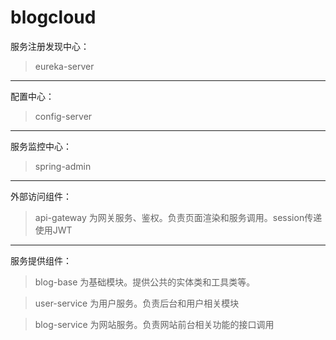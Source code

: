# blogcloud

服务注册发现中心：

> eureka-server

----------

配置中心：

> config-server

----------

服务监控中心：

> spring-admin

----------

外部访问组件：

> api-gateway 为网关服务、鉴权。负责页面渲染和服务调用。session传递使用JWT

----------
服务提供组件：

> blog-base 为基础模块。提供公共的实体类和工具类等。

> user-service 为用户服务。负责后台和用户相关模块

> blog-service 为网站服务。负责网站前台相关功能的接口调用